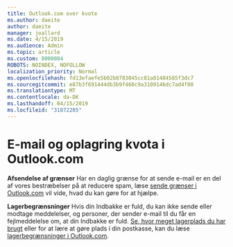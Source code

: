```yaml
---
title: Outlook.com over kvote
ms.author: daeite
author: daeite
manager: joallard
ms.date: 4/15/2019
ms.audience: Admin
ms.topic: article
ms.custom: 8000084
ROBOTS: NOINDEX, NOFOLLOW
localization_priority: Normal
ms.openlocfilehash: fd13efaefe5b02b8783045cc81a81484585f3dc7
ms.sourcegitcommit: e87b3f691444db3b9f460c9a3109146dc7ad4f80
ms.translationtype: MT
ms.contentlocale: da-DK
ms.lasthandoff: 04/15/2019
ms.locfileid: "31872285"
---
```

# <a name="email-and-storage-quota-in-outlookcom"></a>E-mail og oplagring kvota i Outlook.com

**Afsendelse af grænser** Har en daglig grænse for at sende e-mail er en del af vores bestræbelser på at reducere spam, læse [sende grænser i Outlook.com](https://support.office.com/article/279ee200-594c-40f0-9ec8-bb6af7735c2e) vil vide, hvad du kan gøre for at hjælpe.

**Lagerbegrænsninger** Hvis din Indbakke er fuld, du kan ikke sende eller modtage meddelelser, og personer, der sender e-mail til du får en fejlmeddelelse om, at din Indbakke er fuld. [Se, hvor meget lagerplads du har brugt](https://go.microsoft.com/fwlink/?linkid=2052089) eller for at lære at gøre plads i din postkasse, kan du læse [lagerbegrænsninger i Outlook.com](https://support.office.com/article/7ac99134-69e5-4619-ac0b-2d313bba5e9e).